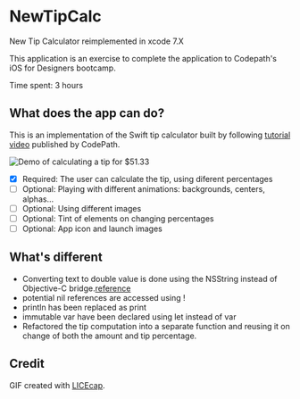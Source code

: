 # NewTipCalc
New Tip Calculator reimplemented in xcode 7.X

This application is an exercise to complete the application to Codepath's iOS for Designers bootcamp. 

Time spent: 3 hours

## What does the app can do?

This is an implementation of the Swift tip calculator built by following [tutorial video](http://vimeo.com/102084767) published by CodePath.

![Demo of calculating a tip for $51.33](demo.gif)

* [x] Required: The user can calculate the tip, using diferent percentages 
* [ ] Optional: Playing with different animations: backgrounds, centers, alphas...
* [ ] Optional: Using different images
* [ ] Optional: Tint of elements on changing percentages
* [ ] Optional: App icon and launch images

## What's different

- Converting text to double value is done using the NSString instead of Objective-C bridge.[reference](http://stackoverflow.com/questions/24031621/swift-how-to-convert-string-to-double)
- potential nil references are accessed using !
- println has been replaced as print
- immutable var have been declared using let instead of var
- Refactored the tip computation into a separate function and reusing it on change of both the amount and tip percentage.  

## Credit
GIF created with [LICEcap](http://www.cockos.com/licecap/).
